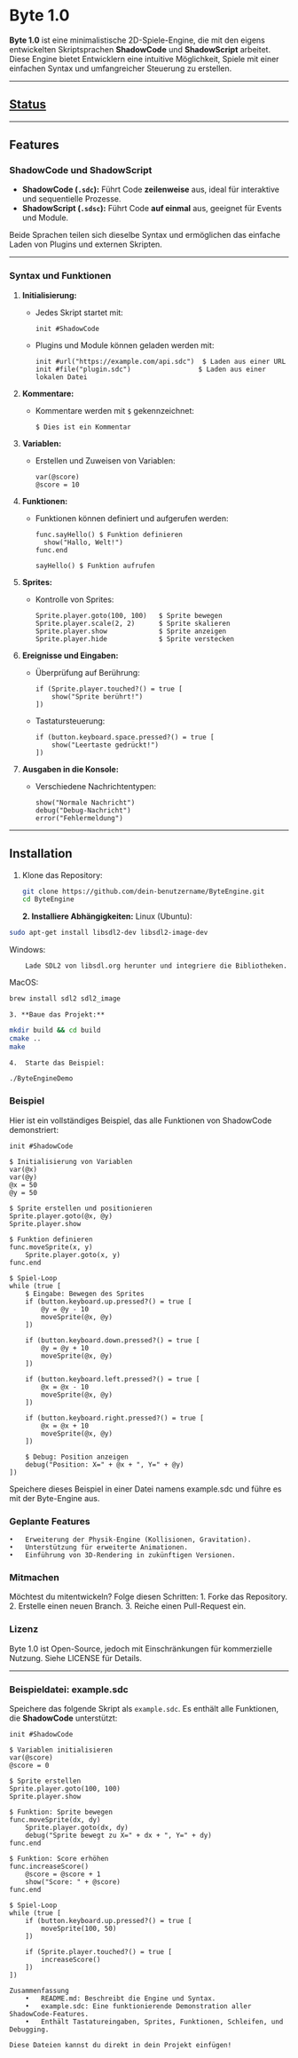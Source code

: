 # Byte 1.0

**Byte 1.0** ist eine minimalistische 2D-Spiele-Engine, die mit den eigens entwickelten Skriptsprachen **ShadowCode** und **ShadowScript** arbeitet. Diese Engine bietet Entwicklern eine intuitive Möglichkeit, Spiele mit einer einfachen Syntax und umfangreicher Steuerung zu erstellen.

---
## [Status](Status.md)
---
## Features

### **ShadowCode und ShadowScript**
- **ShadowCode (`.sdc`):** Führt Code **zeilenweise** aus, ideal für interaktive und sequentielle Prozesse.
- **ShadowScript (`.sdsc`):** Führt Code **auf einmal** aus, geeignet für Events und Module.

Beide Sprachen teilen sich dieselbe Syntax und ermöglichen das einfache Laden von Plugins und externen Skripten.

---

### **Syntax und Funktionen**

1. **Initialisierung:**
   - Jedes Skript startet mit:
     ```shadowcode
     init #ShadowCode
     ```
   - Plugins und Module können geladen werden mit:
     ```shadowcode
     init #url("https://example.com/api.sdc")  $ Laden aus einer URL
     init #file("plugin.sdc")                 $ Laden aus einer lokalen Datei
     ```

2. **Kommentare:**
   - Kommentare werden mit `$` gekennzeichnet:
     ```shadowcode
     $ Dies ist ein Kommentar
     ```

3. **Variablen:**
   - Erstellen und Zuweisen von Variablen:
     ```shadowcode
     var(@score)
     @score = 10
     ```

4. **Funktionen:**
   - Funktionen können definiert und aufgerufen werden:
     ```shadowcode
     func.sayHello() $ Funktion definieren
       show("Hallo, Welt!")
     func.end

     sayHello() $ Funktion aufrufen
     ```

5. **Sprites:**
   - Kontrolle von Sprites:
     ```shadowcode
     Sprite.player.goto(100, 100)   $ Sprite bewegen
     Sprite.player.scale(2, 2)      $ Sprite skalieren
     Sprite.player.show             $ Sprite anzeigen
     Sprite.player.hide             $ Sprite verstecken
     ```

6. **Ereignisse und Eingaben:**
   - Überprüfung auf Berührung:
     ```shadowcode
     if (Sprite.player.touched?() = true [
         show("Sprite berührt!")
     ])
     ```
   - Tastatursteuerung:
     ```shadowcode
     if (button.keyboard.space.pressed?() = true [
         show("Leertaste gedrückt!")
     ])
     ```

7. **Ausgaben in die Konsole:**
   - Verschiedene Nachrichtentypen:
     ```shadowcode
     show("Normale Nachricht")
     debug("Debug-Nachricht")
     error("Fehlermeldung")
     ```

---

## Installation

1. Klone das Repository:
   ```bash
   git clone https://github.com/dein-benutzername/ByteEngine.git
   cd ByteEngine
   ```

	**2.	Installiere Abhängigkeiten:**
Linux (Ubuntu):

```bash
sudo apt-get install libsdl2-dev libsdl2-image-dev
```

Windows:
``` TXT
	Lade SDL2 von libsdl.org herunter und integriere die Bibliotheken.
```
MacOS:

```bash
brew install sdl2 sdl2_image
```

	3. **Baue das Projekt:**

```bash
mkdir build && cd build
cmake ..
make
```

	4.	Starte das Beispiel:

```Bash
./ByteEngineDemo
```
### Beispiel

Hier ist ein vollständiges Beispiel, das alle Funktionen von ShadowCode demonstriert:

```shadowcode
init #ShadowCode

$ Initialisierung von Variablen
var(@x) 
var(@y)
@x = 50
@y = 50

$ Sprite erstellen und positionieren
Sprite.player.goto(@x, @y)
Sprite.player.show

$ Funktion definieren
func.moveSprite(x, y)
    Sprite.player.goto(x, y)
func.end

$ Spiel-Loop
while (true [
    $ Eingabe: Bewegen des Sprites
    if (button.keyboard.up.pressed?() = true [
        @y = @y - 10
        moveSprite(@x, @y)
    ])

    if (button.keyboard.down.pressed?() = true [
        @y = @y + 10
        moveSprite(@x, @y)
    ])

    if (button.keyboard.left.pressed?() = true [
        @x = @x - 10
        moveSprite(@x, @y)
    ])

    if (button.keyboard.right.pressed?() = true [
        @x = @x + 10
        moveSprite(@x, @y)
    ])

    $ Debug: Position anzeigen
    debug("Position: X=" + @x + ", Y=" + @y)
])
```
Speichere dieses Beispiel in einer Datei namens example.sdc und führe es mit der Byte-Engine aus.

### Geplante Features
	•	Erweiterung der Physik-Engine (Kollisionen, Gravitation).
	•	Unterstützung für erweiterte Animationen.
	•	Einführung von 3D-Rendering in zukünftigen Versionen.

### Mitmachen

Möchtest du mitentwickeln? Folge diesen Schritten:
	1.	Forke das Repository.
	2.	Erstelle einen neuen Branch.
	3.	Reiche einen Pull-Request ein.

### Lizenz

Byte 1.0 ist Open-Source, jedoch mit Einschränkungen für kommerzielle Nutzung. Siehe LICENSE für Details.

---

### **Beispieldatei: example.sdc**

Speichere das folgende Skript als `example.sdc`. Es enthält alle Funktionen, die **ShadowCode** unterstützt:

```shadowcode
init #ShadowCode

$ Variablen initialisieren
var(@score)
@score = 0

$ Sprite erstellen
Sprite.player.goto(100, 100)
Sprite.player.show

$ Funktion: Sprite bewegen
func.moveSprite(dx, dy)
    Sprite.player.goto(dx, dy)
    debug("Sprite bewegt zu X=" + dx + ", Y=" + dy)
func.end

$ Funktion: Score erhöhen
func.increaseScore()
    @score = @score + 1
    show("Score: " + @score)
func.end

$ Spiel-Loop
while (true [
    if (button.keyboard.up.pressed?() = true [
        moveSprite(100, 50)
    ])

    if (Sprite.player.touched?() = true [
        increaseScore()
    ])
])

Zusammenfassung
	•	README.md: Beschreibt die Engine und Syntax.
	•	example.sdc: Eine funktionierende Demonstration aller ShadowCode-Features.
	•	Enthält Tastatureingaben, Sprites, Funktionen, Schleifen, und Debugging.

Diese Dateien kannst du direkt in dein Projekt einfügen!

